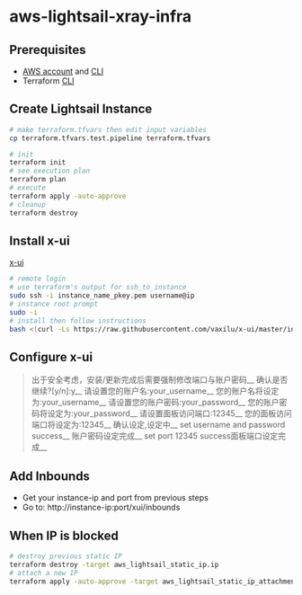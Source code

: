 # aws-lightsail-xray-infra

## Prerequisites
- [AWS account](https://aws.amazon.com/resources/create-account/) and [CLI](https://docs.aws.amazon.com/cli/latest/userguide/getting-started-install.html)
- Terraform [CLI](https://developer.hashicorp.com/terraform/tutorials/aws-get-started/install-cli)

## Create Lightsail Instance
```sh
# make terraform.tfvars then edit input variables
cp terraform.tfvars.test.pipeline terraform.tfvars

# init
terraform init
# see execution plan
terraform plan
# execute
terraform apply -auto-approve
# cleanup
terraform destroy
```

## Install x-ui
[x-ui](https://github.com/vaxilu/x-ui)
```sh
# remote login
# use terraform's output for ssh_to_instance
sudo ssh -i instance_name_pkey.pem username@ip
# instance root prompt
sudo -i
# install then follow instructions
bash <(curl -Ls https://raw.githubusercontent.com/vaxilu/x-ui/master/install.sh)
```

## Configure x-ui

>出于安全考虑，安装/更新完成后需要强制修改端口与账户密码__
>确认是否继续?[y/n]:y__
>请设置您的账户名:your_username__
>您的账户名将设定为:your_username__
>请设置您的账户密码:your_password__
>您的账户密码将设定为:your_password__
>请设置面板访问端口:12345__
>您的面板访问端口将设定为:12345__
>确认设定,设定中__
>set username and password success__
>账户密码设定完成__
>set port 12345 success面板端口设定完成__

## Add Inbounds
- Get your instance-ip and port from previous steps
- Go to: http://instance-ip:port/xui/inbounds

## When IP is blocked
```sh
# destroy previous static IP
terraform destroy -target aws_lightsail_static_ip.ip
# attach a new IP
terraform apply -auto-approve -target aws_lightsail_static_ip_attachment.attachment
```